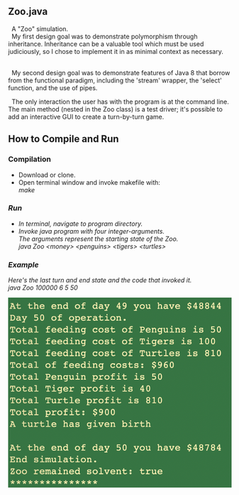 ## Zoo.java

<p>
	&nbsp; A "Zoo" simulation.
	<br>
	&nbsp; My first design goal was to demonstrate polymorphism through inheritance. Inheritance can be a valuable tool which must be used judiciously, so I chose to implement it in as minimal context as necessary. 
</p>

<p>
	<br>
	&nbsp; My second design goal was to demonstrate features of Java 8 that borrow from the functional paradigm, including the 'stream' wrapper, the 'select' function, and the use of pipes. 
</p>

  <p>
 	&nbsp; The only interaction the user has with the program is at the command line. The main method (nested in the Zoo class) is a test driver; it's possible to add an interactive GUI to create a turn-by-turn game.
  </p>


## How to Compile and Run
### Compilation
<p>
	<ul>
		<li>
			Download or clone.
		</li>
		<li>
			Open terminal window and invoke makefile with:
			<br> <em> make </br>
		</li>
	</ul>
</p>

### Run
<p>
	<ul>
		<li>
			In terminal, navigate to program directory.
		</li>
		<li>
			Invoke java program with four integer-arguments.
			<br> The arguments represent the starting state of the Zoo.
			<br> <em> java Zoo &lt;money&gt; &lt;penguins&gt; &lt;tigers&gt; &lt;turtles&gt;</em>		</li>
	</ul>
</p>

### Example
<p>
Here's the last turn and end state and the code that invoked it.
<br> <em> java Zoo 100000 6 5 50</em>
</p>

<div>
	<img src="/example.png">
</div>
  
